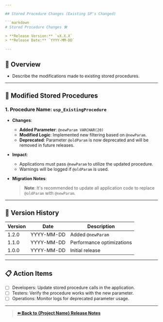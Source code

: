 ```yaml
---

## Stored Procedure Changes (Existing SP's Changed)

```markdown
# Stored Procedure Changes 🛠️

> **Release Version:** `vX.X.X`  
> **Release Date:** `YYYY-MM-DD`

---
```


## 📄 Overview

* Describe the modifications made to existing stored procedures.

---

## 📝 Modified Stored Procedures

### **1. Procedure Name: `usp_ExistingProcedure`**

- **Changes**:

  - **Added Parameter**: `@newParam VARCHAR(20)`
  - **Modified Logic**: Implemented new filtering based on `@newParam`.
  - **Deprecated**: Parameter `@oldParam` is now deprecated and will be removed in future releases.

- **Impact**:

  - Applications must pass `@newParam` to utilize the updated procedure.
  - Warnings will be logged if `@oldParam` is used.

- **Migration Notes**:

  > **Note**: It's recommended to update all application code to replace `@oldParam` with `@newParam`.

---

## 🔄 Version History

| Version | Date       | Description                |
| ------- | ---------- | -------------------------- |
| 1.2.0   | YYYY-MM-DD | Added `@newParam`          |
| 1.1.0   | YYYY-MM-DD | Performance optimizations  |
| 1.0.0   | YYYY-MM-DD | Initial release            |

---

## 📋 Action Items

- [ ] Developers: Update stored procedure calls in the application.
- [ ] Testers: Verify the procedure works with the new parameter.
- [ ] Operations: Monitor logs for deprecated parameter usage.

---

> **[⬅️ Back to {Project Name} Release Notes](../AppName-Release#/release#.md)**